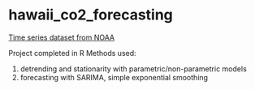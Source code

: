 # hawaii_co2_forecasting

[Time series dataset from NOAA](https://gml.noaa.gov/ccgg/trends/data.html)

Project completed in R
Methods used: 
1. detrending and stationarity with parametric/non-parametric models
2. forecasting with SARIMA, simple exponential smoothing
